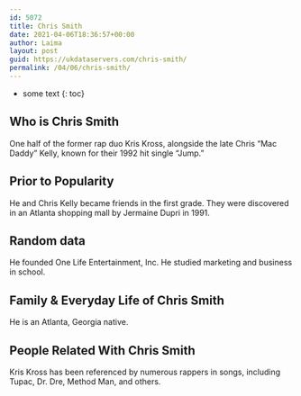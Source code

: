 ```yaml
---
id: 5072
title: Chris Smith
date: 2021-04-06T18:36:57+00:00
author: Laima
layout: post
guid: https://ukdataservers.com/chris-smith/
permalink: /04/06/chris-smith/
---
```


* some text
{: toc}


## Who is Chris Smith
                  
                  
                  
One half of the former rap duo Kris Kross, alongside the late Chris &#8220;Mac Daddy&#8221; Kelly, known for their 1992 hit single &#8220;Jump.&#8221;
                  
              
            
              
            
                
                
                
## Prior to Popularity
                  
                  
                  
He and Chris Kelly became friends in the first grade. They were discovered in an Atlanta shopping mall by Jermaine Dupri in 1991.
                  
              
            
              
            
                
                
                
## Random data
                  
                  
                  
He founded One Life Entertainment, Inc. He studied marketing and business in school.
                  
              
            
              
            
                
                
                
## Family & Everyday Life of Chris Smith
                  
                  
                  
He is an Atlanta, Georgia native.
                  
              
            
              
            
                
                
                
## People Related With Chris Smith
                  
                  
                  
Kris Kross has been referenced by numerous rappers in songs, including Tupac, Dr. Dre, Method Man, and others.
                  
              
            
              
            
                
              
            
              
              
            
            
              
            
          
          
          
